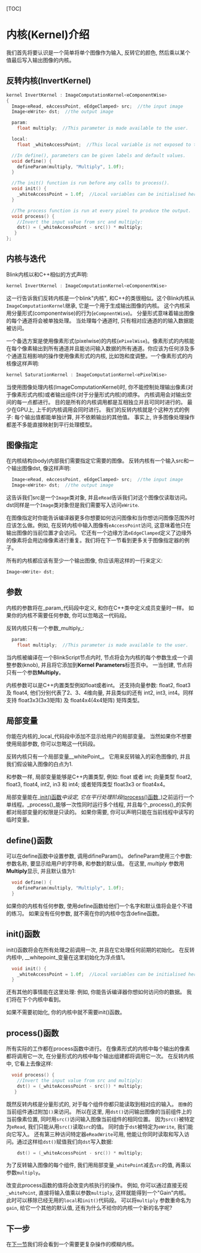 [TOC]

# 内核(Kernel)介绍

我们首先将要认识是一个简单将单个图像作为输入, 反转它的颜色, 然后乘以某个值最后写入输出图像的内核。 

## 反转内核(InvertKernel)

```C++
kernel InvertKernel : ImageComputationKernel<eComponentWise>
{
  Image<eRead, eAccessPoint, eEdgeClamped> src;  //the input image
  Image<eWrite> dst;  //the output image

  param:
    float multiply;  //This parameter is made available to the user.

  local:
    float _whiteAccessPoint;  //This local variable is not exposed to the user.

  //In define(), parameters can be given labels and default values.
  void define() {
    defineParam(multiply, "Multiply", 1.0f);
  }

  //The init() function is run before any calls to process().
  void init() {
    _whiteAccessPoint = 1.0f;  //Local variables can be initialised here.
  }

  //The process function is run at every pixel to produce the output.
  void process() {
    //Invert the input value from src and multiply:
    dst() = (_whiteAccessPoint - src()) * multiply;
   }
};
```

## 内核与迭代

Blink内核以和C++相似的方式声明:

```C++
kernel InvertKernel : ImageComputationKernel<eComponentWise>
```

这一行告诉我们反转内核是一个blink"内核", 和C++的类很相似。这个Blink内核从`ImageComputationKernel`继承, 它是一个用于生成输出图像的内核。 这个内核采用分量形式(componentwise)的行为(`eCompnentWise`)。 分量形式意味着输出图像的每个通道将会被单独处理。 当处理每个通道时, 只有相对应通道的的输入数据能被访问。

一个备选方案是使用像素形式(pixelwise)的内核(`ePixelWise`)。像素形式的内核能在每个像素输出到所有通道并且能访问输入数据的所有通道。你应该为任何涉及多个通道互相影响的操作使用像素形式的内核, 比如饱和度调整。一个像素形式的内核像这样声明:

```C++
kernel SaturationKernel : ImageComputationKernel<ePixelWise>
```

当使用图像处理内核(ImageComputationKernel)时, 你不能控制处理输出像素(对于像素形式内核)或者输出组件(对于分量形式内核)的顺序。 内核调用会对输出空间的每一点都进行。 目的是所有的内核调用都是互相独立并且可同时进行的。 最少在GPU上, 上千的内核调用会同时进行。 我们的反转内核就是个这种方式的例子: 每个输出值都能单独计算, 并不依赖输出的其他值。 事实上, 许多图像处理操作都差不多能直接映射到平行处理模型。



## 图像指定

在内核结构(body)内部我们需要指定它需要的图像。 反转内核有一个输入src和一个输出图像dst, 像这样声明:

```C++
  Image<eRead, eAccessPoint, eEdgeClamped> src;  //the input image
  Image<eWrite> dst;  //the output image
```

这告诉我们src是一个`Image`类对象, 并且`eRead`告诉我们对这个图像仅读取访问。 dst同样是一个`Image`类对象但是我们需要写入访问`eWrite`.

在图像指定时你能告诉编译器更多你想要如何访问图像和当你想访问图像范围外时应该怎么做。例如, 在反转内核中输入图像有`eAccessPoint`访问, 这意味着他只在输出图像的当前位置才会访问。 它还有一个边缘方法`eEdgeClamped`定义了边缘外的像素将会用边缘像素进行重复。我们将在下一节看到更多关于图像指定器的例子。

所有的内核都应该有至少一个输出图像, 你应该用这样的一行来定义:

```C++
Image<eWrite> dst;
```

## 参数

内核的参数将在_param_代码段中定义, 和你在C++类中定义成员变量时一样。 如果你的内核不需要任何参数, 你可以忽略这一代码段。

反转内核只有一个参数_multiply_:

```C++
  param:
    float multiply;  //This parameter is made available to the user.
```

当内核被编译在一个BlinkScript节点内时, 节点将会为内核的每个参数生成一个调整参数(knob), 并且将它添加到**Kernel Parameters**标签页中。 一当创建, 节点将只有一个参数**Multiply**。

内核参数可以是C++内置类型例如float或者int。 还支持向量参数: float2, float3 及 float4, 他们分别代表了2、3、4维向量, 并且类似的还有 int2, int3, int4。同样支持 float3x3(3x3矩阵) 及 float4x4(4x4矩阵) 矩阵类型。

## 局部变量

你能在内核的_local_代码段中添加不显示给用户的局部变量。 当然如果你不想要使用局部参数, 你可以忽略这一代码段。

反转内核只有一个局部变量__whitePoint_。 它用来反转输入的彩色图像的, 并且我们假设输入图像的白点为1.

和参数一样, 局部变量能够是C++内置类型, 例如: float 或者 int; 向量类型 float2, float3, float4, int2, in3 和 int4; 或者矩阵类型 float3x3 or float4x4。

局部变量能在_[init()函数](#init()函数)_中设定, 它在平行处理阶段(_[process()函数](#process()函数)_)之前运行一个单线程。_process()_能够一次性同时运行多个线程, 并且每个_process()_的实例都对局部变量的权限是只读的。 如果你需要, 你可以声明只能在当前线程中读写的临时变量。

## define()函数

可以在define函数中设置参数, 调用difineParam()。 defineParam使用三个参数: 参数名称, 要显示给用户的字符串, 和参数的默认值。 在这里, _multiply_ 参数用**Multiply**显示, 并且默认值为1:

```C++
  void define() {
    defineParam(multiply, "Multiply", 1.0f);
  }
```

如果你的内核有任何参数, 使用define函数给他们一个名字和默认值将会是个不错的练习。 如果没有任何参数, 就不需在你的内核中包含define函数。

## init()函数

init()函数将会在所有处理之前调用一次, 并且在它处理任何前期的初始化。 在反转内核中, __whitepoint_变量在这里初始化为浮点值1。

```C++
  void init() {
    _whiteAccessPoint = 1.0f;  //Local variables can be initialised here.
  }
```

还有其他的事情能在这里处理: 例如, 你能告诉编译器你想如何访问你的数据。 我们将在下个内核中看到。

如果不需要初始化, 你的内核中就不需要init()函数。

## process()函数

所有实际的工作都在process函数中进行。  在像素形式的内核中每个输出的像素都将调用它一次, 在分量形式的内核中每个输出组建都将调用它一次。 在反转内核中, 它看上去像这样:

```C++
  void process() {
    //Invert the input value from src and multiply:
    dst() = (_whiteAccessPoint - src()) * multiply;
   }
```

既然反转内核是分量形式的, 对于每个组件你都只能读取到相对应的输入。 `图像`的当前组件通过附加`()`来访问。 所以在这里, 用`dst()`访问输出图像的当前组件上的当前像素位置, 同时用`src()`访问输入图像当前组件的相同位置。 因为`src()`被特定为`eRead`, 我们只能从用`src()`读取`src`的值。 同时由于`dst`被特定为`eWrite`, 我们能向它写入。 还有第三种访问特定器`eReadWrite`可用, 他能让你同时读取和写入访问。通过这样给`dst()`赋值我们向`dst`写入数据:

```C++
    dst() = (_whiteAccessPoint - src()) * multiply;
```

为了反转输入图像的每个组件, 我们用局部变量`_whitePoint`减去`src`的值, 再乘以参数`multiply`。

改变此process函数的值将会改变内核执行的操作。 例如, 你可以通过直接无视`_whitePoint`, 直接将输入值乘以参数`multiply`, 这样就能得到一个"Gain"内核。 此时可以移除已经无用的`local`和`init()`代码段。 可以将`multiply` 参数重命名为`gain`, 给它一个其他的默认值, 还有为什么不给你的内核一个新的名字呢?

## 下一步

在[下一节](.\BoxBlurKernel.md)我们将会看到一个需要更复杂操作的模糊内核。